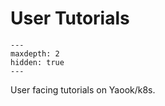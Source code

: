 # User Tutorials

```{toctree}
---
maxdepth: 2
hidden: true
---

```

User facing tutorials on Yaook/k8s.
